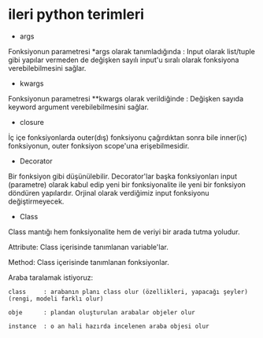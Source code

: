 # ileri python terimleri

- args

Fonksiyonun parametresi *args olarak tanımladığında : Input olarak list/tuple gibi yapılar vermeden de değişken sayılı input'u sıralı olarak fonksiyona verebilebilmesini sağlar.

- kwargs

Fonksiyonun parametresi **kwargs olarak verildiğinde : Değişken sayıda keyword argument verebilebilmesini sağlar.

- closure

İç içe fonksiyonlarda outer(dış) fonksiyonu çağırdıktan sonra bile inner(iç) fonksiyonun, outer fonksiyon scope'una erişebilmesidir.

- Decorator

Bir fonksiyon gibi düşünülebilir. Decorator'lar başka fonksiyonları input (parametre) olarak kabul edip yeni bir fonksiyonalite ile yeni bir fonksiyon döndüren yapılardır. Orjinal olarak verdiğimiz input fonksiyonu değiştirmeyecek.

- Class

Class mantığı hem fonksiyonalite hem de veriyi bir arada tutma yoludur.

Attribute: Class içerisinde tanımlanan variable'lar.

Method: Class içerisinde tanımlanan fonksiyonlar.

Araba taralamak istiyoruz: 

    class     : arabanın planı class olur (özellikleri, yapacağı şeyler) (rengi, modeli farklı olur)
    
    obje      : plandan oluşturulan arabalar objeler olur 
    
    instance  : o an hali hazırda incelenen araba objesi olur 
    
